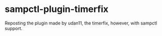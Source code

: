 # sampctl-plugin-timerfix
Reposting the plugin made by udan11, the timerfix, however, with sampctl support.
